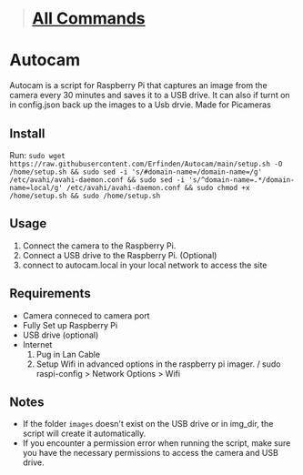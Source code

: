># [All Commands](https://github.com/nanocraftmr/Autocam/blob/main/manuel.txt)
###
# Autocam
Autocam is a script for Raspberry Pi that captures an image from the camera every 30 minutes and saves it to a USB drive. It can also if turnt on in config.json back up the images to a Usb drvie. Made for Picameras 

## Install

Run: 
`sudo wget https://raw.githubusercontent.com/Erfinden/Autocam/main/setup.sh -O /home/setup.sh && sudo sed -i 's/#domain-name=/domain-name=/g' /etc/avahi/avahi-daemon.conf && sudo sed -i 's/^domain-name=.*/domain-name=local/g' /etc/avahi/avahi-daemon.conf && sudo chmod +x /home/setup.sh && sudo /home/setup.sh
`

## Usage

1. Connect the camera to the Raspberry Pi.
2. Connect a USB drive to the Raspberry Pi. (Optional)
3. connect to autocam.local in your local network to access the site 

## Requirements

- Camera conneced to camera port
- Fully Set up Raspberry Pi 
- USB drive (optional)
- Internet 
    1. Pug in Lan Cable
    1. Setup Wifi in advanced options in the raspberry pi imager. / sudo raspi-config > Network Options > Wifi  

## Notes

- If the folder `images` doesn't exist on the USB drive or in img_dir, the script will create it automatically.
- If you encounter a permission error when running the script, make sure you have the necessary permissions to access the camera and USB drive.
